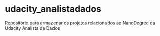 # udacity_analistadados
Repositório para armazenar os projetos relacionados ao NanoDegree da Udacity Analista de Dados
